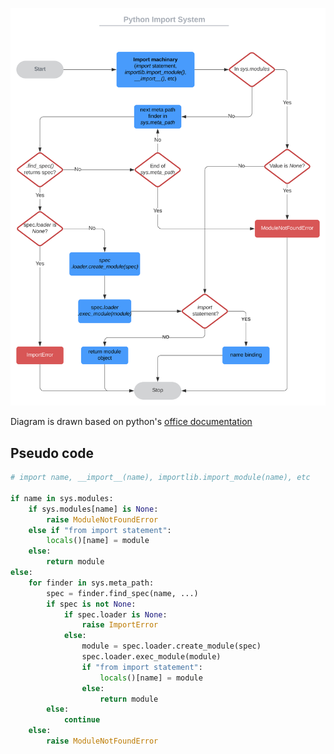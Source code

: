 ![Python Import System](./Python_Import_System.svg)

Diagram is drawn based on python's [office documentation][1]

## Pseudo code

```python
# import name, __import__(name), importlib.import_module(name), etc

if name in sys.modules:
    if sys.modules[name] is None:
        raise ModuleNotFoundError
    else if "from import statement":
        locals()[name] = module
    else:
        return module
else:
    for finder in sys.meta_path:
        spec = finder.find_spec(name, ...)
        if spec is not None:
            if spec.loader is None:
                raise ImportError
            else:
                module = spec.loader.create_module(spec)
                spec.loader.exec_module(module)
                if "from import statement":
                    locals()[name] = module
                else:
                    return module
        else:
            continue
    else:
        raise ModuleNotFoundError
```

[1]: https://docs.python.org/3/reference/import.html

